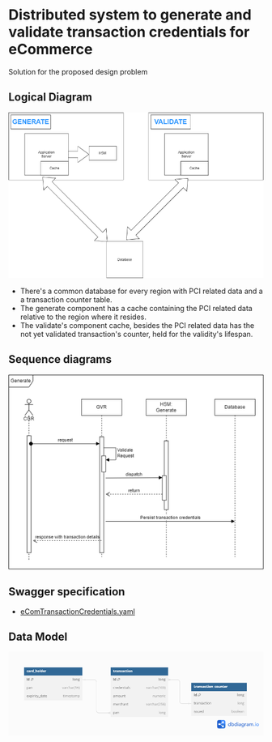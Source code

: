 # Distributed system to generate and validate transaction credentials for eCommerce

Solution for the proposed design problem

## Logical Diagram
![](Diagrams%2FLogicalDiagram.png)

- There's a common database for every region with PCI related data and a a transaction counter table.
- The generate component has a cache containing the PCI related data relative to the region where it resides.
- The validate's component cache, besides the PCI related data has the not yet validated transaction's counter, held for the validity's lifespan.

## Sequence diagrams

![SequenceDiagramGenerate.png](Diagrams%2FSequenceDiagramGenerate.png)



## Swagger specification
- [eComTransactionCredentials.yaml](eComTransactionCredentials.yaml)

## Data Model
![](Diagrams%2FDatamodel.png)

